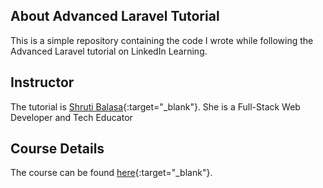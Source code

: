 ## About Advanced Laravel Tutorial 

This is a simple repository containing the code I wrote while following the Advanced Laravel tutorial on LinkedIn Learning.

## Instructor

The tutorial is [Shruti Balasa](https://www.linkedin.com/learning/instructors/shruti-balasa){:target="_blank"}. She is a Full-Stack Web Developer and Tech Educator

## Course Details

The course can be found [here](https://www.linkedin.com/learning/advanced-laravel-22373805){:target="_blank"}.
